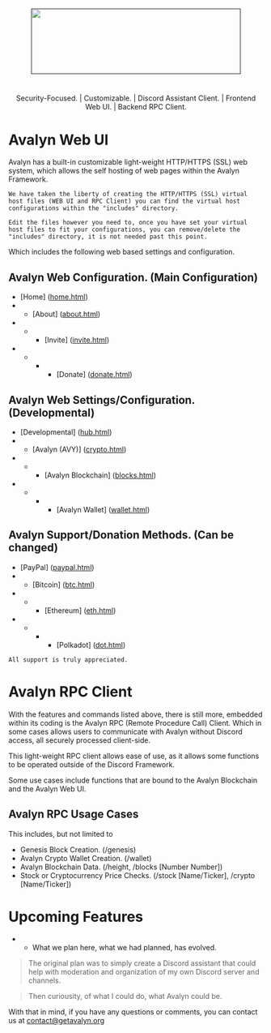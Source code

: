 # 
<p align="center">
<a href="" target="_blank"><img src="https://xnitc.com/discord/bots/avalyn/data/imgs/avalyn_logo.png" width="414" height="129" border="0"></a>
</p>

#

<p align="center">
Security-Focused. | Customizable. | Discord Assistant Client. | Frontend Web UI. | Backend RPC Client.
</p>

#

# Avalyn Web UI
Avalyn has a built-in customizable light-weight HTTP/HTTPS (SSL) web system, which allows the self hosting of web pages within the Avalyn Framework.

`We have taken the liberty of creating the HTTP/HTTPS (SSL) virtual host files (WEB UI and RPC Client) you can find the virtual host configurations within the "includes" directory.`

`Edit the files however you need to, once you have set your virtual host files to fit your configurations, you can remove/delete the "includes" directory, it is not needed past this point.`

Which includes the following web based settings and configuration.

Avalyn Web Configuration. (Main Configuration)
-
- [Home] (<a href="https://getavalyn.org/" target="_blank">home.html</a>)
- - [About] (<a href="https://getavalyn.org/about" target="_blank">about.html</a>)
- - - [Invite] (<a href="https://getavalyn.org/invite" target="_blank">invite.html</a>)
- - - - [Donate] (<a href="https://getavalyn.org/donate" target="_blank">donate.html</a>)

Avalyn Web Settings/Configuration. (Developmental)
-
- [Developmental] (<a href="https://getavalyn.org/dev" target="_blank">hub.html</a>)
- - [Avalyn (AVY)] (<a href="https://getavalyn.org/dev/crypto" target="_blank">crypto.html</a>)
- - - [Avalyn Blockchain] (<a href="https://getavalyn.org/dev/blockchain" target="_blank">blocks.html</a>)
- - - - [Avalyn Wallet] (<a href="https://getavalyn.org/dev/wallet" target="_blank">wallet.html</a>)

Avalyn Support/Donation Methods. (Can be changed)
-
- [PayPal] (<a href="https://getavalyn.org/donate/paypal" target="_blank">paypal.html</a>)
- - [Bitcoin] (<a href="https://getavalyn.org/donate/btc" target="_blank">btc.html</a>)
- - - [Ethereum] (<a href="https://getavalyn.org/donate/eth" target="_blank">eth.html</a>)
- - - - [Polkadot] (<a href="https://getavalyn.org/donate/dot" target="_blank">dot.html</a>)

`All support is truly appreciated.`

# Avalyn RPC Client
With the features and commands listed above, there is still more, embedded within its coding is the Avalyn RPC (Remote Procedure Call) Client. Which in some cases allows users to communicate with Avalyn without Discord access, all securely processed client-side.

This light-weight RPC client allows ease of use, as it allows some functions to be operated outside of the Discord Framework.

Some use cases include functions that are bound to the Avalyn Blockchain and the Avalyn Web UI.


Avalyn RPC Usage Cases
-
This includes, but not limited to

- Genesis Block Creation. (/genesis)
- Avalyn Crypto Wallet Creation. (/wallet)
- Avalyn Blockchain Data. (/height, /blocks [Number Number])
- Stock or Cryptocurrency Price Checks. (/stock [Name/Ticker], /crypto [Name/Ticker])

# Upcoming Features
- - What we plan here, what we had planned, has evolved.
> The original plan was to simply create a Discord assistant that could help with moderation and organization of my own Discord server and channels.

> Then curiousity, of what I could do, what Avalyn could be.

With that in mind, if you have any questions or comments, you can contact us at contact@getavalyn.org
